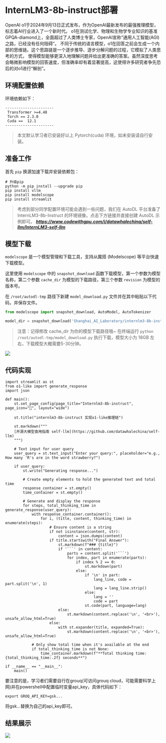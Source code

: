 <h1>InternLM3-8b-instruct部署</h1>

OpenAI o1于2024年9月13日正式发布，作为OpenAI最新发布的最强推理模型，标志着AI行业进入了一个新时代。
o1在测试化学、物理和生物学专业知识的基准GPQA-diamond上，全面超过了人类博士专家，OpenAI宣称“通用人工智能(AGI)之路，已经没有任何阻碍”。
不同于传统的语言模型，o1在回答之前会生成一个内部的思维链。这个思路链是一个逐步推导、逐步分解问题的过程，它模拟了人类思考的方式，
使得模型能够更深入地理解问题并给出更准确的答案。虽然深度思考会略微影响模型的回答速度，但准确率却有着显著提高，这使得许多研究者争先恐后的对o1进行“解剖”。

## 环境配置依赖

环境依赖如下：
```
----------------------
 Transformer >=4.48 
 Torch == 2.3.0     
 Cuda ==  12.1  
----------------------
```

 >本文默认学习者已安装好以上 Pytorch(cuda) 环境，如未安装请自行安装。

## 准备工作

首先 `pip` 换源加速下载并安装依赖包：

```shell
# 升级pip
python -m pip install --upgrade pip
pip install vllm
pip install modelscope
pip install streamlit
```
> 考虑到部分同学配置环境可能会遇到一些问题，我们在 AutoDL 平台准备了 InternLM3-8b-Instruct 的环境镜像，点击下方链接并直接创建 AutoDL 示例即可。
> ***https://www.codewithgpu.com/i/datawhalechina/self-llm/InternLM3-self-llm***

## 模型下载

`modelscope` 是一个模型管理和下载工具，支持从魔搭 (Modelscope) 等平台快速下载模型。

这里使用 `modelscope` 中的 `snapshot_download` 函数下载模型，第一个参数为模型名称，第二个参数 `cache_dir` 为模型的下载路径，第三个参数 `revision` 为模型的版本号。

在 `/root/autodl-tmp` 路径下新建 `model_download.py` 文件并在其中粘贴以下代码，并保存文件。

```python
from modelscope import snapshot_download, AutoModel, AutoTokenizer

model_dir = snapshot_download('Shanghai_AI_Laboratory/internlm3-8b-instruct', cache_dir='./', revision='master')
```

> 注意：记得修改 cache_dir 为你的模型下载路径哦~
在终端运行 `python /root/autodl-tmp/model_download.py` 执行下载，模型大小为 18GB 左右，下载模型大概需要5-30分钟。
<img src="https://github.com/riannyway/self-llm/blob/patch-1/models/InternLM3/images/o1.png?raw=true">

## 代码实现
```
import streamlit as st
from o1-like import generate_response
import json

def main():
    st.set_page_config(page_title="Internlm3-8b-instruct", page_icon="🧠", layout="wide")
    
    st.title("internlm3-8b-instruct 实现o1-like推理链")
    
    st.markdown("""
    [开源大模型食用指南 self-llm](https://github.com/datawhalechina/self-llm)
    """)
    
    # Text input for user query
    user_query = st.text_input("Enter your query:", placeholder="e.g., How many 'R's are in the word strawberry?")
    
    if user_query:
        st.write("Generating response...")
        
        # Create empty elements to hold the generated text and total time
        response_container = st.empty()
        time_container = st.empty()
        
        # Generate and display the response
        for steps, total_thinking_time in generate_response(user_query):
            with response_container.container():
                for i, (title, content, thinking_time) in enumerate(steps):
                    # Ensure content is a string
                    if not isinstance(content, str):
                        content = json.dumps(content)
                    if title.startswith("Final Answer"):
                        st.markdown(f"### {title}")
                        if '```' in content:
                            parts = content.split('```')
                            for index, part in enumerate(parts):
                                if index % 2 == 0:
                                    st.markdown(part)
                                else:
                                    if '\n' in part:
                                        lang_line, code = part.split('\n', 1)
                                        lang = lang_line.strip()
                                    else:
                                        lang = ''
                                        code = part
                                    st.code(part, language=lang)
                        else:
                            st.markdown(content.replace('\n', '<br>'), unsafe_allow_html=True)
                    else:
                        with st.expander(title, expanded=True):
                            st.markdown(content.replace('\n', '<br>'), unsafe_allow_html=True)
            
            # Only show total time when it's available at the end
            if total_thinking_time is not None:
                time_container.markdown(f"**Total thinking time: {total_thinking_time:.2f} seconds**")

if __name__ == "__main__":
    main()
```
要注意的是，学习者们需要自行在grouq(可访问grouq cloud，可能需要科学上网)并在powershell中配置临时变量api_key，具体代码如下：
```
export GROQ_API_KEY=gsk...
```
将gsk...替换为自己的api_key即可。

## 结果展示
<img src="https://github.com/riannyway/self-llm/blob/patch-1/models/InternLM3/images/o1-like.png?raw=true">

